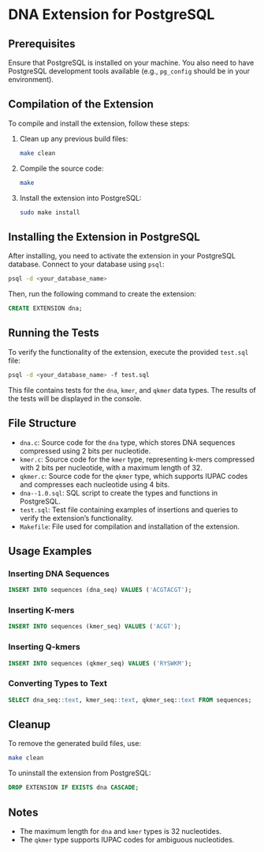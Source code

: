 # DNA Extension for PostgreSQL

## Prerequisites

Ensure that PostgreSQL is installed on your machine. You also need to have PostgreSQL development tools available (e.g., `pg_config` should be in your environment).

## Compilation of the Extension

To compile and install the extension, follow these steps:

1. Clean up any previous build files:
   ```bash
   make clean
   ```

2. Compile the source code:
   ```bash
   make
   ```

3. Install the extension into PostgreSQL:
   ```bash
   sudo make install
   ```

## Installing the Extension in PostgreSQL

After installing, you need to activate the extension in your PostgreSQL database. Connect to your database using `psql`:

```bash
psql -d <your_database_name>
```

Then, run the following command to create the extension:

```sql
CREATE EXTENSION dna;
```

## Running the Tests

To verify the functionality of the extension, execute the provided `test.sql` file:

```bash
psql -d <your_database_name> -f test.sql
```

This file contains tests for the `dna`, `kmer`, and `qkmer` data types. The results of the tests will be displayed in the console.

## File Structure

- `dna.c`: Source code for the `dna` type, which stores DNA sequences compressed using 2 bits per nucleotide.
- `kmer.c`: Source code for the `kmer` type, representing k-mers compressed with 2 bits per nucleotide, with a maximum length of 32.
- `qkmer.c`: Source code for the `qkmer` type, which supports IUPAC codes and compresses each nucleotide using 4 bits.
- `dna--1.0.sql`: SQL script to create the types and functions in PostgreSQL.
- `test.sql`: Test file containing examples of insertions and queries to verify the extension’s functionality.
- `Makefile`: File used for compilation and installation of the extension.

## Usage Examples

### Inserting DNA Sequences

```sql
INSERT INTO sequences (dna_seq) VALUES ('ACGTACGT');
```

### Inserting K-mers

```sql
INSERT INTO sequences (kmer_seq) VALUES ('ACGT');
```

### Inserting Q-kmers

```sql
INSERT INTO sequences (qkmer_seq) VALUES ('RYSWKM');
```

### Converting Types to Text

```sql
SELECT dna_seq::text, kmer_seq::text, qkmer_seq::text FROM sequences;
```

## Cleanup

To remove the generated build files, use:

```bash
make clean
```

To uninstall the extension from PostgreSQL:

```sql
DROP EXTENSION IF EXISTS dna CASCADE;
```

## Notes

- The maximum length for `dna` and `kmer` types is 32 nucleotides.
- The `qkmer` type supports IUPAC codes for ambiguous nucleotides.

